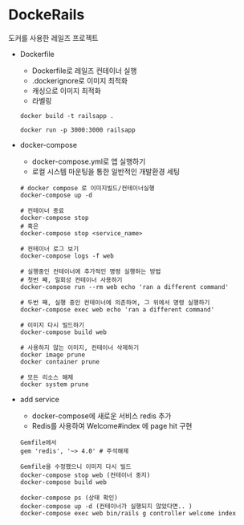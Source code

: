 # DockeRails

도커를 사용한 레일즈 프로젝트

- Dockerfile
  - Dockerfile로 레일즈 컨테이너 실행
  - .dockerignore로 이미지 최적화
  - 캐싱으로 이미지 최적화
  - 라벨링
  ```
  docker build -t railsapp .

  docker run -p 3000:3000 railsapp
  ```

- docker-compose
  - docker-compose.yml로 앱 실행하기
  - 로컬 시스템 마운팅을 통한 일반적인 개발환경 세팅
  ```
  # docker compose 로 이미지빌드/컨테이너실행
  docker-compose up -d

  # 컨테이너 종료
  docker-compose stop
  # 혹은
  docker-compose stop <service_name>

  # 컨테이너 로그 보기
  docker-compose logs -f web

  # 실행중인 컨테이너에 추가적인 명령 실행하는 방법
  # 첫번 째, 일회성 컨테이너 사용하기
  docker-compose run --rm web echo 'ran a different command'

  # 두번 째, 실행 중인 컨테이너에 의존하여, 그 위에서 명령 실행하기
  docker-compose exec web echo 'ran a different command'

  # 이미지 다시 빌드하기
  docker-compose build web

  # 사용하지 않는 이미지, 컨테이너 삭제하기
  docker image prune
  docker container prune
  
  # 모든 리소스 해제
  docker system prune  
  ```
  
- add service
  - docker-compose에 새로운 서비스 redis 추가
  - Redis를 사용하여 Welcome#index 에 page hit 구현
  ```
  Gemfile에서
  gem 'redis', '~> 4.0' # 주석해제

  Gemfile을 수정했으니 이미지 다시 빌드
  docker-compose stop web (컨테이너 중지)
  docker-compose build web
  
  docker-compose ps (상태 확인)
  docker-compose up -d (컨테이너가 실행되지 않았다면.. )  
  docker-compose exec web bin/rails g controller welcome index
  ```
